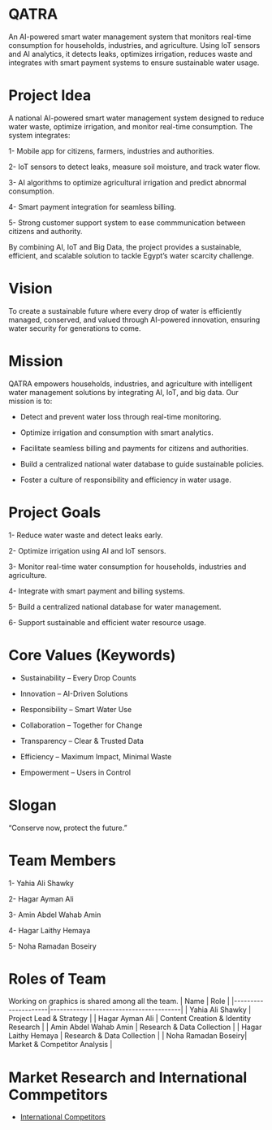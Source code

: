 # QATRA
An AI-powered smart water management system that monitors real-time consumption for households, industries, and agriculture. Using IoT sensors and AI analytics, it detects leaks, optimizes irrigation, reduces waste and integrates with smart payment systems to ensure sustainable water usage.


# Project Idea
A national AI-powered smart water management system designed to reduce water waste, optimize irrigation, and monitor real-time consumption.
The system integrates:

1- Mobile app for citizens, farmers, industries and authorities.

2- IoT sensors to detect leaks, measure soil moisture, and track water flow.

3- AI algorithms to optimize agricultural irrigation and predict abnormal consumption.

4- Smart payment integration for seamless billing.

5- Strong customer support system to ease commmunication between citizens and authority.

By combining AI, IoT and Big Data, the project provides a sustainable, efficient, and scalable solution to tackle Egypt’s water scarcity challenge.


# Vision
To create a sustainable future where every drop of water is efficiently managed, conserved, and valued through AI-powered innovation, ensuring water security for generations to come.


# Mission
QATRA empowers households, industries, and agriculture with intelligent water management solutions by integrating AI, IoT, and big data. Our mission is to:

- Detect and prevent water loss through real-time monitoring.

- Optimize irrigation and consumption with smart analytics.

- Facilitate seamless billing and payments for citizens and authorities.

- Build a centralized national water database to guide sustainable policies.

- Foster a culture of responsibility and efficiency in water usage.


# Project Goals
1- Reduce water waste and detect leaks early.

2- Optimize irrigation using AI and IoT sensors.

3- Monitor real-time water consumption for households, industries and agriculture.

4- Integrate with smart payment and billing systems.

5- Build a centralized national database for water management.

6- Support sustainable and efficient water resource usage.


# Core Values (Keywords)

- Sustainability – Every Drop Counts

- Innovation – AI-Driven Solutions

- Responsibility – Smart Water Use

- Collaboration – Together for Change

- Transparency – Clear & Trusted Data

- Efficiency – Maximum Impact, Minimal Waste

- Empowerment – Users in Control


# Slogan
“Conserve now, protect the future.”


# Team Members
1- Yahia Ali Shawky

2- Hagar Ayman Ali

3- Amin Abdel Wahab Amin

4- Hagar Laithy Hemaya

5- Noha Ramadan Boseiry


# Roles of Team 
Working on graphics is shared among all the team.
| Name                | Role                                   |
|---------------------|----------------------------------------|
| Yahia Ali Shawky    | Project Lead & Strategy                |
| Hagar Ayman Ali     | Content Creation & Identity Research   |
| Amin Abdel Wahab Amin | Research & Data Collection           |
| Hagar Laithy Hemaya | Research & Data Collection             |
| Noha Ramadan Boseiry| Market & Competitor Analysis           |

# Market Research and International Commpetitors
- [International Competitors](docs/International%20Platforms.pptx)

